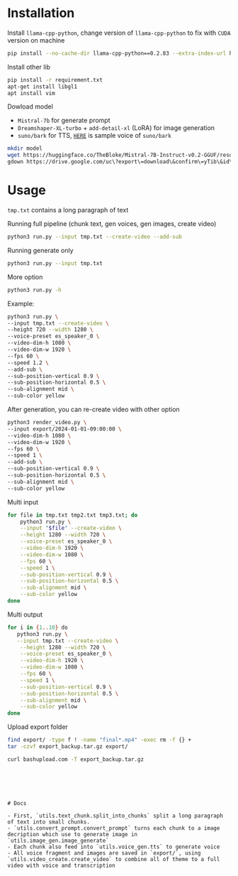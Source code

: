 # Installation

Install `llama-cpp-python`, change version of `llama-cpp-python` to fix with `CUDA` version on machine

```bash
pip install --no-cache-dir llama-cpp-python==0.2.83 --extra-index-url https://abetlen.github.io/llama-cpp-python/whl/cu124
```

Install other lib

```bash
pip install -r requirement.txt
apt-get install libgl1
apt install vim
```

Dowload model

- `Mistral-7b` for generate prompt
- `Dreamshaper-XL-turbo` + `add-detail-xl` (LoRA) for image generation
- `suno/bark` for TTS, [`HERE`](https://suno-ai.notion.site/8b8e8749ed514b0cbf3f699013548683?v=bc67cff786b04b50b3ceb756fd05f68c) is sample voice of `suno/bark`

```bash
mkdir model
wget https://huggingface.co/TheBloke/Mistral-7B-Instruct-v0.2-GGUF/resolve/main/mistral-7b-instruct-v0.2.Q4_K_M.gguf -P model/
gdown https://drive.google.com/uc\?export\=download\&confirm\=yTib\&id\=1HaYMgeQBRyEblJscALoE2lOCsQwaJ5Oz -O model/
```

# Usage

`tmp.txt` contains a long paragraph of text

Running full pipeline (chunk text, gen voices, gen images, create video)

```bash
python3 run.py --input tmp.txt --create-video --add-sub
```

Running generate only

```bash
python3 run.py --input tmp.txt
```

More option

```bash
python3 run.py -h
```

Example:

```bash
python3 run.py \
--input tmp.txt --create-video \
--height 720 --width 1280 \
--voice-preset es_speaker_0 \
--video-dim-h 1080 \
--video-dim-w 1920 \
--fps 60 \
--speed 1.2 \
--add-sub \
--sub-position-vertical 0.9 \
--sub-position-horizontal 0.5 \
--sub-alignment mid \
--sub-color yellow
```

After generation, you can re-create video with other option

```bash
python3 render_video.py \
--input export/2024-01-01-09:00:00 \
--video-dim-h 1080 \
--video-dim-w 1920 \
--fps 60 \
--speed 1 \
--add-sub \
--sub-position-vertical 0.9 \
--sub-position-horizontal 0.5 \
--sub-alignment mid \
--sub-color yellow
```
Multi input

```bash
for file in tmp.txt tmp2.txt tmp3.txt; do
    python3 run.py \
    --input "$file" --create-video \
    --height 1280 --width 720 \
    --voice-preset es_speaker_0 \
    --video-dim-h 1920 \
    --video-dim-w 1080 \
    --fps 60 \
    --speed 1 \
    --sub-position-vertical 0.9 \
    --sub-position-horizontal 0.5 \
    --sub-alignment mid \
    --sub-color yellow
done
```

Multi output

```bash
for i in {1..10} do
   python3 run.py \
   --input tmp.txt --create-video \
    --height 1280 --width 720 \
    --voice-preset es_speaker_0 \
    --video-dim-h 1920 \
    --video-dim-w 1080 \
    --fps 60 \
    --speed 1 \
    --sub-position-vertical 0.9 \
    --sub-position-horizontal 0.5 \
    --sub-alignment mid \
    --sub-color yellow
done
```
Upload export folder

```bash
find export/ -type f ! -name "final*.mp4" -exec rm -f {} +
tar -czvf export_backup.tar.gz export/

curl bashupload.com -T export_backup.tar.gz
```
```





# Docs

- First, `utils.text_chunk.split_into_chunks` split a long paragraph of text into small chunks.
- `utils.convert_prompt.convert_prompt` turns each chunk to a image decription which use to generate image in `utils.image_gen.image_generate`
- Each chunk also feed into `utils.voice_gen.tts` to generate voice
- All voice fragment and images are saved in `export/`, using `utils.video_create.create_video` to combine all of theme to a full video with voice and transcription
